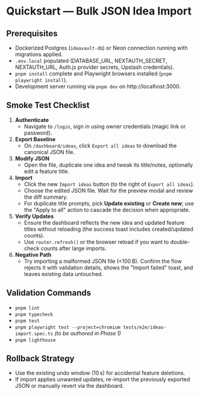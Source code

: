 # Quickstart — Bulk JSON Idea Import

## Prerequisites
- Dockerized Postgres (`ideavault-db`) or Neon connection running with migrations applied.
- `.env.local` populated (DATABASE_URL, NEXTAUTH_SECRET, NEXTAUTH_URL, Auth.js provider secrets, Upstash credentials).
- `pnpm install` complete and Playwright browsers installed (`pnpm playwright install`).
- Development server running via `pnpm dev` on http://localhost:3000.

## Smoke Test Checklist
1. **Authenticate**
   - Navigate to `/login`, sign in using owner credentials (magic link or password).
2. **Export Baseline**
   - On `/dashboard/ideas`, click `Export all ideas` to download the canonical JSON file.
3. **Modify JSON**
   - Open the file, duplicate one idea and tweak its title/notes, optionally edit a feature title.
4. **Import**
   - Click the new `Import ideas` button (to the right of `Export all ideas`).
   - Choose the edited JSON file. Wait for the preview modal and review the diff summary.
   - For duplicate title prompts, pick **Update existing** or **Create new**; use the "Apply to all" action to cascade the decision when appropriate.
5. **Verify Updates**
   - Ensure the dashboard reflects the new idea and updated feature titles without reloading (the success toast includes created/updated counts).
   - Use `router.refresh()` or the browser reload if you want to double-check counts after large imports.
6. **Negative Path**
   - Try importing a malformed JSON file (<100 B). Confirm the flow rejects it with validation details, shows the "Import failed" toast, and leaves existing data untouched.

## Validation Commands
- `pnpm lint`
- `pnpm typecheck`
- `pnpm test`
- `pnpm playwright test --project=chromium tests/e2e/ideas-import.spec.ts` *(to be authored in Phase 1)*
- `pnpm lighthouse`

## Rollback Strategy
- Use the existing undo window (10 s) for accidental feature deletions.
- If import applies unwanted updates, re-import the previously exported JSON or manually revert via the dashboard.
